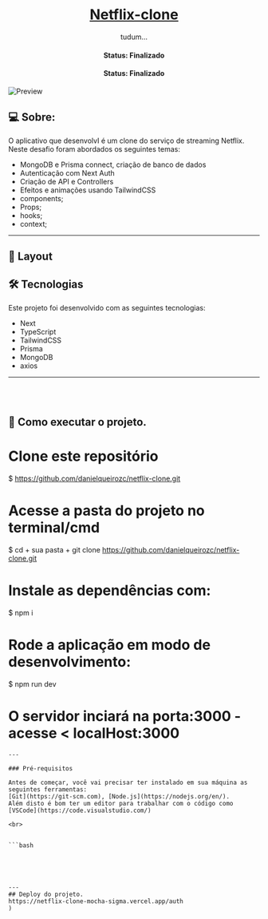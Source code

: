 <h1 align="center">
    <a href="#"> Netflix-clone </a>
</h1>

<p align="center"> tudum... </p>

<h4 align="center"> 
	 Status:  Finalizado
</h4>

<h4 align="center"> 
	 Status:  Finalizado
</h4>


![Preview](https://user-images.githubusercontent.com/23248726/220005380-ede4fb14-0b8d-4582-a063-3cc4beeccfb7.png)

## 💻 Sobre:

O aplicativo que desenvolvI é um clone do serviço de streaming Netflix.
Neste desafio foram abordados os seguintes temas:

- MongoDB e Prisma connect, criação de banco de dados
- Autenticação com Next Auth
- Criação de API e Controllers
- Efeitos e animações usando TailwindCSS
- components;
- Props;
- hooks;
- context;
---
## 🎨 Layout

## 🛠 Tecnologias

Este projeto foi desenvolvido com as seguintes tecnologias:

- Next
- TypeScript
- TailwindCSS
- Prisma
- MongoDB
- axios
---


<br>
<br>

## 🚀 Como executar o projeto.

# Clone este repositório
$ https://github.com/danielqueirozc/netflix-clone.git

# Acesse a pasta do projeto no terminal/cmd
$ cd + sua pasta + git clone  https://github.com/danielqueirozc/netflix-clone.git

# Instale as dependências com:
$ npm i

# Rode a aplicação em modo de desenvolvimento:
$ npm run dev
 
# O servidor inciará na porta:3000 - acesse <   localHost:3000
```
---

### Pré-requisitos

Antes de começar, você vai precisar ter instalado em sua máquina as seguintes ferramentas:
[Git](https://git-scm.com), [Node.js](https://nodejs.org/en/). 
Além disto é bom ter um editor para trabalhar com o código como [VSCode](https://code.visualstudio.com/)

<br>


```bash





---
## Deploy do projeto.
https://netflix-clone-mocha-sigma.vercel.app/auth
)

